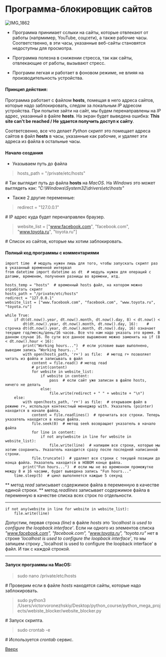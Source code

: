 <a id="anchor"></a>
# Программа-блокировщик сайтов

![IMG_1862](https://user-images.githubusercontent.com/97599612/167077377-4817808e-b148-4b0f-a7f5-0e2105b09738.JPG)


* Программа принимает сслыки на сайты, которые отвлекают от работы (напрмимер, YouTube, соцсети), а также рабочие часы. Соответственно, в эти часы, указанные веб-сайты становятся недоступны для просмотра.

* Программа полезна в снижении стресса, так как сайты, отвлекающие от работы, вызывают стресс.

* Программ легкая и работает в фоновом режиме, не влияя на производительность устройства.


#### Принцип действия: 
Программа работает с файлом __hosts__, помещая в него адреса сайтов, которые надо заблокировать,
следом за локальным _IP_ адресом устройства. При попытке зайти на сайт, мы будем перенаправлены на _IP_ адрес, указанный в файле __hosts__. На экран будет выведена ошибка: __This site can't be reached / Не удается получить доступ к сайту__.

Соответсвенно, все что делает _Python_ скрипт это помещает адреса сайтов в файл __hosts__ в часы, указанные как рабочие, и удаляет эти адреса из файла в остальные часы.

#### Начало создания

* Указываем путь до файла
> hosts_path = "/private/etc/hosts"

\# Так выглядит путь до файла __hosts__ на _MacOS_. На _Windows_ это может выглядеть как: _"C:\Windows\System32\drivers\etc\hosts"_

* Также 2 другие переменные:
> redirect = "127.0.0.1"  

\# IP адрес куда будет перенаправлен браузер.

> website_list = ["www.facebook.com", "facebook.com", "www.toyota.ru", "toyota.ru"]  

\# Cписок из сайтов, которые мы хотим заблокировать.


#### Полный код программы с комментариями

```
import time  # модуль нужен лишь для того, чтобы запускать скрипт раз в указанный временной интервал
from datetime import datetime as dt  # модуль нужен для операций с датами, временем, получения разницы во времени, итд.

hosts_temp = "hosts"  # временный hosts файл, на котором можно отработать скрипт
hosts_path = "/private/etc/hosts"
redirect = "127.0.0.1"
website_list = ["www.facebook.com", "facebook.com", "www.toyota.ru", "toyota.ru"]

while True:
    if dt(dt.now().year, dt.now().month, dt.now().day, 8) < dt.now() < 
        dt(dt.now().year, dt.now().month, dt.now().day, 16):    # строчка dt(dt.now().year, dt.now().month, dt.now().day, 16) означает текущие год/месяц/день/16 часов. Все что нам надо указать это время. В данном случае 16. По сути все данное выражение можно заменить на if (8 < dt.now().hour < 16):
        print("Working hours...")  # если условие выше выполнено, выведим запись "Working hours..."
        with open(hosts_path, 'r+') as file:  # метод r+ позволяет читать из файла и записывать в файл
            content = file.read() # метод read
            # print(content)
            for website in website_list:
                if website in content:
                    pass  # если сайт уже записан в файле hosts, ничего не делать
                else:
                    file.write(redirect + " " + website + "\n")
    else:
        with open(hosts_path, 'r+') as file:  # открываем файл в режиме r+, используя контекстный менеджер with. Указатель (pointer) находится в начале файла.
            content = file.readlines()  # прочитать все строки. Теперь указатель находится в конце файла.
            file.seek(0)  # метод seek возвращает указатель в начало файла
            for line in content:
                if not any(website in line for website in website_list):
                    file.write(line)  # напишем все строки, которые мы хотим сохранить. Указатель находится сразу после последней написанной строки.
            file.truncate()  # удаляет все строки с текущей позиции до конца файла. Указатель находится в НОВОМ конце файла.
        print("Fun hours...")  # если мы не во временном промежутке между 8 и 16 часами, будет выведена запись "Fun hours..." 
    time.sleep(5)  # цикл выполняется каждые 5 секунд
```

** метод _read_ записывает содержимое файла в переменную в качестве единой строки.
** метод _readlines_ записывает содержимое файла в переменную в качестве списка всех строк по отдельности.

___
```
if not any(website in line for website in website_list):
    file.write(line)
```

Допустим, первая строка _(line)_ в файле _hosts_ это _'localhost is used to configure the loopback interface'_.
Если ни одного из элементов списка _"www.facebook.com", "facebook.com", "www.toyota.ru", "toyota.ru"_ нет в строке _'localhost is used to configure the loopback interface'_, то мы запишем строку 
_'localhost is used to configure the loopback interface' в файл. И так с каждой строкой.
___

#### Запуск программы на MacOS:

> sudo nano /private/etc/hosts

\# Проверим если в файле _hosts_ находятся сайты, которые надо заблокировать.

> sudo python3 /Users/victorvoronezhskiy/Desktop/python_course/python_mega_projects/webiste_blocker/website_blocker.py   

\# Запуск скрипта.

> sudo crontab -e

\# Используется _crontab_ сервис.

[Ввeрх](#anchor)